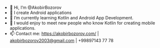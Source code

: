 - 👋 Hi, I’m @AkobirBozorov
- 👀 I create Android applications
- 🌱 I’m currently learning Kotlin and Android App Development.
- 💞️ I would enjoy to meet new people who know Kotlin for creating mobile applications.
- 📫 Contact me: https://akobirbozorov.com/ | akobirbozorov2003@gmail.com | +99897143 77 78

<!---
AkobirBozorov/AkobirBozorov is a ✨ special ✨ repository because its `README.md` (this file) appears on your GitHub profile.
You can click the Preview link to take a look at your changes.
--->
